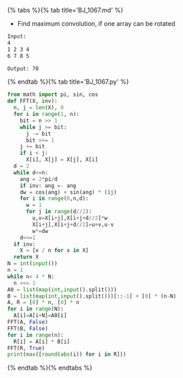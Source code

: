 {% tabs %}{% tab title='BJ_1067.md' %}

* Find maximum convolution, if one array can be rotated

```txt
Input:
4
1 2 3 4
6 7 8 5

Output: 70
```

{% endtab %}{% tab title='BJ_1067.py' %}

```py
from math import pi, sin, cos
def FFT(X, inv):
  n, j = len(X), 0
  for i in range(1, n):
    bit = n >> 1
    while j >= bit:
      j -= bit
      bit >>= 1
    j += bit
    if i < j:
      X[i], X[j] = X[j], X[i]
  d = 2
  while d<=n:
    ang = 2*pi/d
    if inv: ang =- ang
    dw = cos(ang) + sin(ang) * (1j)
    for i in range(0,n,d):
      w = 1
      for j in range(d//2):
        u,v=X[i+j],X[i+j+d//2]*w
        X[i+j],X[i+j+d//2]=u+v,u-v
        w*=dw
    d<<=1
  if inv:
    X = [x / n for x in X]
  return X
N = int(input())
n = 1
while n< 4 * N:
  n <<= 1
A0 = list(map(int,input().split()))
B = list(map(int,input().split()))[::-1] + [0] * (n-N)
A, R = [0] * n, [0] * n
for i in range(N):
  A[i]=A[i+N]=A0[i]
FFT(A, False)
FFT(B, False)
for i in range(n):
  R[i] = A[i] * B[i]
FFT(R, True)
print(max([round(abs(i)) for i in R]))
```

{% endtab %}{% endtabs %}
